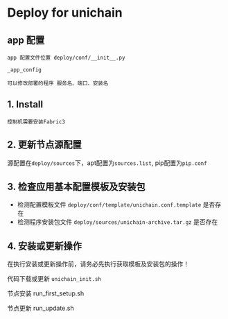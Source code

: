# Deploy for unichain

## app 配置
```
app 配置文件位置 deploy/conf/__init__.py

_app_config

可以修改部署的程序 服务名、端口、安装名
```

## 1. Install
```
控制机需要安装Fabric3
```

## 2. 更新节点源配置

源配置在`deploy/sources`下，apt配置为`sources.list`, pip配置为`pip.conf`

## 3. 检查应用基本配置模板及安装包

- 检测配置模板文件 `deploy/conf/template/unichain.conf.template` 是否存在
- 检测程序安装包文件 `deploy/sources/unichain-archive.tar.gz` 是否存在

## 4. 安装或更新操作
在执行安装或更新操作前，请务必先执行获取模板及安装包的操作！

代码下载或更新 `unichain_init.sh`

节点安装
run_first_setup.sh

节点更新
run_update.sh




